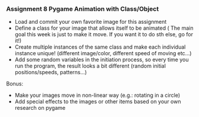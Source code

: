 ### Assignment 8 Pygame Animation with Class/Object

- Load and commit your own favorite image for this assignment
- Define a class for your image that allows itself to be animated ( The main goal this week is just to make it move. If you want it to do sth else, go for it!)
- Create multiple instances of the same class and make each individual instance unique! (different image/color, different speed of moving etc...)
- Add some random variables in the initiation process, so every time you run the program, the result looks a bit different (random initial positions/speeds, patterns...)

Bonus:
- Make your images move in non-linear way (e.g.: rotating in a circle)
- Add special effects to the images or other items based on your own research on pygame